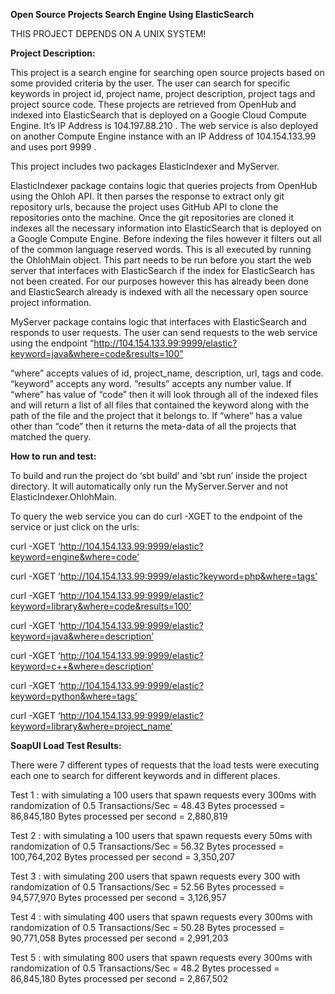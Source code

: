 **Open Source Projects Search Engine Using ElasticSearch**


THIS PROJECT DEPENDS ON A UNIX SYSTEM!


**Project Description:**

This project is a search engine for searching open source projects based on some provided criteria by the user.
The user can search for specific keywords in project id, project name, project description, project tags and project
source code.  These projects are retrieved from OpenHub and indexed into ElasticSearch that is deployed on a Google
Cloud Compute Engine. It’s IP Address is 104.197.88.210 .  The web service is also deployed on another Compute Engine
instance with an IP Address of 104.154.133.99 and uses port 9999 .


This project includes two packages ElasticIndexer and MyServer.


ElasticIndexer package contains logic that queries projects from OpenHub using the Ohloh API. It then parses the
response to extract only git repository urls, because the project uses GitHub API to clone the repositories onto the
machine.  Once the git repositories are cloned it indexes all the necessary information into ElasticSearch that is
deployed on a Google Compute Engine. Before indexing the files however it filters out all of the common language
reserved words.  This is all executed by running the OhlohMain object.  This part needs to be run before you start the
web server that interfaces with ElasticSearch if the index for ElasticSearch has not been created.  For our purposes
however this has already been done and ElasticSearch already is indexed with all the necessary open source project
information.


MyServer package contains logic that interfaces with ElasticSearch and responds to user requests.  The user can send
requests to the web service using the endpoint “http://104.154.133.99:9999/elastic?keyword=java&where=code&results=100”

“where” accepts values of id, project_name, description, url, tags and code.
“keyword” accepts any word.
“results” accepts any number value.
If “where” has value of “code” then it will look through all of the indexed files and will return a list of all files that contained the keyword along with the path of the file and the project that it belongs to.  If “where” has a value other than “code” then it returns the meta-data of all the projects that matched the query.


**How to run and test:**

To build and run the project do ‘sbt build’ and ‘sbt run’ inside the project directory.  It will automatically only run the MyServer.Server and not ElasticIndexer.OhlohMain.


To query the web service you can do curl -XGET to the endpoint of the service or just click on the urls:

curl -XGET ‘http://104.154.133.99:9999/elastic?keyword=engine&where=code’

curl -XGET ‘http://104.154.133.99:9999/elastic?keyword=php&where=tags’

curl -XGET ‘http://104.154.133.99:9999/elastic?keyword=library&where=code&results=100’

curl -XGET ‘http://104.154.133.99:9999/elastic?keyword=java&where=description’

curl -XGET ‘http://104.154.133.99:9999/elastic?keyword=c++&where=description’

curl -XGET ‘http://104.154.133.99:9999/elastic?keyword=python&where=tags’

curl -XGET ‘http://104.154.133.99:9999/elastic?keyword=library&where=project_name’


**SoapUI Load Test Results:**


There were 7 different types of requests that the load tests were executing each one to search for different keywords and in different places.


Test 1 : with simulating a 100 users that spawn requests every 300ms with randomization of 0.5
Transactions/Sec = 48.43
Bytes processed = 86,845,180
Bytes processed per second = 2,880,819

Test 2 : with simulating a 100 users that spawn requests every 50ms with randomization of 0.5
Transactions/Sec = 56.32
Bytes processed = 100,764,202
Bytes processed per second = 3,350,207

Test 3 : with simulating 200 users that spawn requests every 300 with randomization of 0.5
Transactions/Sec = 52.56
Bytes processed = 94,577,970
Bytes processed per second = 3,126,957


Test 4 : with simulating 400 users that spawn requests every 300ms with randomization of 0.5
Transactions/Sec = 50.28
Bytes processed = 90,771,058
Bytes processed per second = 2,991,203

Test 5 : with simulating 800 users that spawn requests every 300ms with randomization of 0.5
Transactions/Sec = 48.2
Bytes processed = 86,845,180
Bytes processed per second = 2,867,502